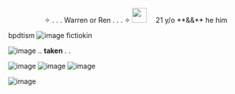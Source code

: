 
<p align="center" 
![image](https://github.com/segawass/README/assets/148575469/e579f11d-98d8-4117-9271-9501b8a9f9d2)

<p align="center" ![image](https://64.media.tumblr.com/b9ef1c8bc59693f8a003a10a8460d93e/3ab37b35962881fb-f4/s75x75_c1/9fc94270eac2806a62db0e24df87520ceea92b21.gifv) ✧ . . . Warren or Ren . . . ✧ ![image](https://64.media.tumblr.com/63e509f338846e3a573d857f69505ca2/3ab37b35962881fb-6f/s75x75_c1/ae7c358970f06caba7edad1cb1c521c8991dfe50.gifv)
<p align="center"> ✧ . . . Warren or Ren . . . ✧ <img src="[https://64.media.tumblr.com/63e509f338846e3a573d857f69505ca2/3ab37b35962881fb-6f/s75x75_c1/ae7c358970f06caba7edad1cb1c521c8991dfe50.gifv]" height="30"/> 
21 y/o **&&** he him

bpdtism ![image](https://64.media.tumblr.com/5e86b7654d62d9d319b315569498774e/f651789587d2564c-78/s75x75_c1/994f095fddbd503e00104fbfe3b4c3b63ccc0c4c.gifv) fictiokin

![image](https://64.media.tumblr.com/b9587d63e59d031c783153662d6e6161/f651789587d2564c-e6/s75x75_c1/c21ae6b510b37356d80e308f5bd0d7dc5aa1af2f.gifv) .. **taken** . .

![image](https://github.com/segawass/README/assets/148575469/6d92b990-f92c-4261-ae65-4c1fcc4b3a11) ![image](https://github.com/segawass/README/assets/148575469/a54624c0-2323-4575-a9cb-faf06cf95f82) ![image](https://github.com/segawass/README/assets/148575469/602b6048-fc75-4c55-96bc-7c588fda8e07) 

![image](https://github.com/segawass/README/assets/148575469/ab2dc3ad-17f3-4fb2-bd6f-bfda6eefc18d)
